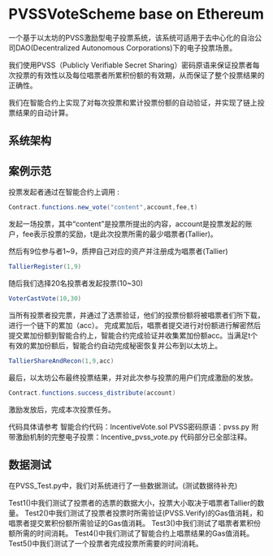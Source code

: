 # PVSSVoteScheme base on Ethereum
一个基于以太坊的PVSS激励型电子投票系统，该系统可适用于去中心化的自治公司DAO(Decentralized Autonomous Corporations)下的电子投票场景。

我们使用PVSS（Publicly Verifiable Secret Sharing）密码原语来保证投票者每次投票的有效性以及每位唱票者所累积份额的有效期，从而保证了整个投票结果的正确性。

我们在智能合约上实现了对每次投票和累计投票份额的自动验证，并实现了链上投票结果的自动计算。

## 系统架构

## 案例示范
投票发起者通过在智能合约上调用 :
```java  
Contract.functions.new_vote("content",account,fee,t)
   ```
   发起一场投票，其中“content”是投票所提出的内容，account是投票发起的账户，fee表示投票的奖励，t是此次投票所需的最少唱票者(Tallier)。

然后有9位参与者1~9，质押自己对应的资产并注册成为唱票者(Tallier)
```java  
TallierRegister(1,9)   
   ```
  随后我们选择20名投票者发起投票(10~30)
   ```java  
VoterCastVote(10,30)    
   ```
当所有投票者投完票，并通过了选票验证，他们的投票份额将被唱票者们所下载，进行一个链下的累加（acc）。
完成累加后，唱票者提交进行对份额进行解密然后提交累加份额到智能合约上，智能合约完成验证并收集累加份额acc。当满足t个有效的累加份额后，智能合约自动完成秘密恢复并公布到以太坊上。
   ```java  
TallierShareAndRecon(1,9,acc)  
   ```
   最后，以太坊公布最终投票结果，并对此次参与投票的用户们完成激励的发放。
   ```java  
 Contract.functions.success_distribute(account)
   ```
   激励发放后，完成本次投票任务。

代码具体请参考
智能合约代码：IncentiveVote.sol
PVSS密码原语：pvss.py
附带激励机制的完整电子投票：Incentive_pvss_vote.py
代码部分已全部注释。

## 数据测试
在PVSS_Test.py中，我们对系统进行了一些数据测试。(测试数据待补充)

Test1()中我们测试了投票者的选票的数据大小，投票大小取决于唱票者Tallier的数量。
Test2()中我们测试了投票者投票时所需验证(PVSS.Verify)的Gas值消耗，和唱票者提交累积份额所需验证的Gas值消耗。
Test3()中我们测试了唱票者累积份额所需的时间消耗。
Test4()中我们测试了智能合约上唱票结果的Gas值消耗。
Test5()中我们测试了一个投票者完成投票所需要的时间消耗。
  



